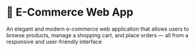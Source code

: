 # 🛒 E-Commerce Web App

An elegant and modern e-commerce web application that allows users to browse products, manage a shopping cart, and place orders — all from a responsive and user-friendly interface


